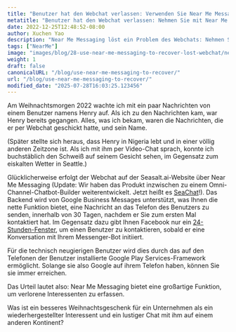 ```yaml
---
title: "Benutzer hat den Webchat verlassen: Verwenden Sie Near Me Messaging, um ihm eine Nachricht zu senden!"
metatitle: "Benutzer hat den Webchat verlassen: Nehmen Sie mit Near Me Messaging Kontakt auf!"
date: 2022-12-25T12:48:52-08:00
author: Xuchen Yao
description: "Near Me Messaging löst ein Problem des Webchats: Nehmen Sie auch *nachdem* der Benutzer das Gespräch verlassen hat, wieder Kontakt mit ihm auf."
tags: ["NearMe"]
image: "images/blog/28-use-near-me-messaging-to-recover-lost-webchat/near-me-messaging-google-business-messages-recover-webchat.png"
weight: 1
draft: false
canonicalURL: "/blog/use-near-me-messaging-to-recover/"
url: "/blog/use-near-me-messaging-to-recover/"
modified_date: "2025-07-28T16:03:25.123456"
---
```


Am Weihnachtsmorgen 2022 wachte ich mit ein paar Nachrichten von einem Benutzer namens Henry auf. Als ich zu den Nachrichten kam, war Henry bereits gegangen. Alles, was ich bekam, waren die Nachrichten, die er per Webchat geschickt hatte, und sein Name.

(Später stellte sich heraus, dass Henry in Nigeria lebt und in einer völlig anderen Zeitzone ist. Als ich mit ihm per Video-Chat sprach, konnte ich buchstäblich den Schweiß auf seinem Gesicht sehen, im Gegensatz zum eiskalten Wetter in Seattle.)

Glücklicherweise erfolgt der Webchat auf der Seasalt.ai-Website über Near Me Messaging (Update: Wir haben das Produkt inzwischen zu einem Omni-Channel-Chatbot-Builder weiterentwickelt. Jetzt heißt es [SeaChat](https://chat.seasalt.ai/?utm_source=blog)!). Das Backend wird von Google Business Messages unterstützt, was Ihnen die nette Funktion bietet, eine Nachricht an das Telefon des Benutzers zu senden, innerhalb von 30 Tagen, nachdem er Sie zum ersten Mal kontaktiert hat. Im Gegensatz dazu gibt Ihnen Facebook nur ein [24-Stunden-Fenster](https://developers.facebook.com/docs/messenger-platform/policy/policy-overview/), um einen Benutzer zu kontaktieren, sobald er eine Konversation mit Ihrem Messenger-Bot initiiert.

Für die technisch neugierigen Benutzer wird dies durch das auf den Telefonen der Benutzer installierte Google Play Services-Framework ermöglicht. Solange sie also Google auf ihrem Telefon haben, können Sie sie immer erreichen.

Das Urteil lautet also: Near Me Messaging bietet eine großartige Funktion, um verlorene Interessenten zu erfassen.

Was ist ein besseres Weihnachtsgeschenk für ein Unternehmen als ein wiederhergestellter Interessent und ein lustiger Chat mit ihm auf einem anderen Kontinent?